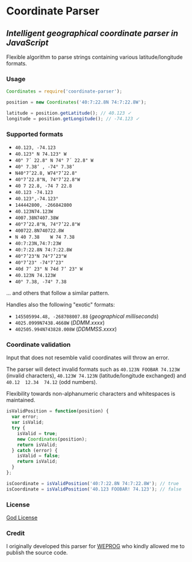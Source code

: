 # Coordinate Parser
## *Intelligent geographical coordinate parser in JavaScript*
Flexible algorithm to parse strings containing various latitude/longitude formats.

### Usage
```js
Coordinates = require('coordinate-parser');

position = new Coordinates('40:7:22.8N 74:7:22.8W');

latitude = position.getLatitude(); // 40.123 ✓
longitude = position.getLongitude(); // -74.123 ✓
```

### Supported formats
- `40.123, -74.123`
- `40.123° N 74.123° W`
- `40° 7´ 22.8" N 74° 7´ 22.8" W`
- `40° 7.38’ , -74° 7.38’`
- `N40°7’22.8, W74°7’22.8"`
- `40°7’22.8"N, 74°7’22.8"W`
- `40 7 22.8, -74 7 22.8`
- `40.123 -74.123`
- `40.123°,-74.123°`
- `144442800, -266842800`
- `40.123N74.123W`
- `4007.38N7407.38W`
- `40°7’22.8"N, 74°7’22.8"W`
- `400722.8N740722.8W`
- `N 40 7.38    W 74 7.38`
- `40:7:23N,74:7:23W`
- `40:7:22.8N 74:7:22.8W`
- `40°7’23"N 74°7’23"W`
- `40°7’23" -74°7’23"`
- `40d 7’ 23" N 74d 7’ 23" W`
- `40.123N 74.123W`
- `40° 7.38, -74° 7.38`

... and others that follow a similar pattern.

Handles also the following "exotic" formats:

- `145505994.48, -268708007.88` (*geographical milliseconds*)
- `4025.0999N7438.4668W` (*DDMM.xxxx*)
- `402505.994N743828.008W` (*DDMMSS.xxxx*)

### Coordinate validation
Input that does not resemble valid coordinates will throw an error.

The parser will detect invalid formats such as `40.123N FOOBAR 74.123W` (invalid characters), `40.123W 74.123N` (latitude/longitude exchanged) and `40.12  12.34  74.12` (odd numbers).

Flexibility towards non-alphanumeric characters and whitespaces is maintained.

```js
isValidPosition = function(position) {
  var error;
  var isValid;
  try {
    isValid = true;
    new Coordinates(position);
    return isValid;
  } catch (error) {
    isValid = false;
    return isValid;
  }
};

isCoordinate = isValidPosition('40:7:22.8N 74:7:22.8W'); // true
isCoordinate = isValidPosition('40.123 FOOBAR! 74.123'); // false
```

### License
[God License](https://github.com/servant-of-god/god-license)


### Credit
I originally developed this parser for [WEPROG](http://www.weprog.com/) who kindly allowed me to publish the source code.
